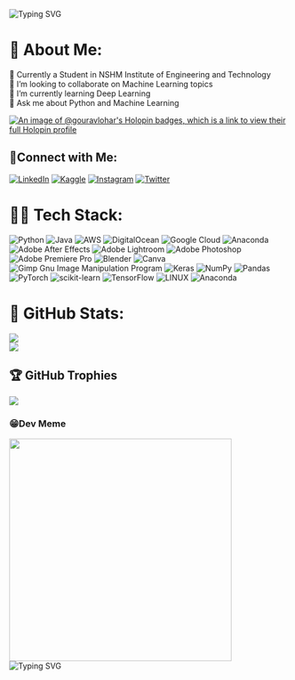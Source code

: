 <img src="https://readme-typing-svg.demolab.com?font=Young+Serif&weight=500&size=30&pause=1000&width=435&lines=Hello%2C+There+%3A)+%F0%9F%91%8B;This+Side+Gourav;Good+to+see+You" alt="Typing SVG"> 

# 💫 About Me:
🔭 Currently a Student in NSHM Institute of Engineering and Technology<br>👯 I’m looking to collaborate on Machine Learning topics<br>🧠 I’m currently learning Deep Learning<br>💬 Ask me about Python and Machine Learning<br> 

[![An image of @gouravlohar's Holopin badges, which is a link to view their full Holopin profile](https://holopin.me/gouravlohar)](holopin.io/@gouravlohar)

## 📱Connect with Me:
[![LinkedIn](https://img.shields.io/badge/LinkedIn-0077B5?style=for-the-badge&logo=linkedin&logoColor=white)](https://linkedin.com/in/gouravlohar/) [![Kaggle](https://img.shields.io/badge/Kaggle-20BEFF?style=for-the-badge&logo=Kaggle&logoColor=white)](https://www.kaggle.com/gouravlohar) [![Instagram](https://img.shields.io/badge/Instagram-E4405F?style=for-the-badge&logo=instagram&logoColor=white)](https://instagram.com/gouravlohar_/) [![Twitter](https://img.shields.io/badge/Twitter-1DA1F2?style=for-the-badge&logo=twitter&logoColor=white)](https://twitter.com/gouravlohar_)

# 🧑‍💻 Tech Stack:
![Python](https://img.shields.io/badge/python-3670A0?style=flat-square&logo=python&logoColor=ffdd54) ![Java](https://img.shields.io/badge/java-%23ED8B00.svg?style=flat-square&logo=java&logoColor=white) ![AWS](https://img.shields.io/badge/AWS-%23FF9900.svg?style=flat-square&logo=amazon-aws&logoColor=white) ![DigitalOcean](https://img.shields.io/badge/DigitalOcean-%230167ff.svg?style=flat-square&logo=digitalOcean&logoColor=white) ![Google Cloud](https://img.shields.io/badge/Google%20Cloud-%234285F4.svg?style=flat-square&logo=google-cloud&logoColor=white) ![Anaconda](https://img.shields.io/badge/Anaconda-%2344A833.svg?style=flat-square&logo=anaconda&logoColor=white) ![Adobe After Effects](https://img.shields.io/badge/Adobe%20After%20Effects-9999FF.svg?style=flat-square&logo=Adobe%20After%20Effects&logoColor=white) ![Adobe Lightroom](https://img.shields.io/badge/Adobe%20Lightroom-31A8FF.svg?style=flat-square&logo=Adobe%20Lightroom&logoColor=white) ![Adobe Photoshop](https://img.shields.io/badge/adobephotoshop-%2331A8FF.svg?style=flat-square&logo=adobephotoshop&logoColor=white) ![Adobe Premiere Pro](https://img.shields.io/badge/Adobe%20Premiere%20Pro-9999FF.svg?style=flat-square&logo=Adobe%20Premiere%20Pro&logoColor=white) ![Blender](https://img.shields.io/badge/blender-%23F5792A.svg?style=flat-square&logo=blender&logoColor=white) ![Canva](https://img.shields.io/badge/Canva-%2300C4CC.svg?style=flat-square&logo=Canva&logoColor=white) ![Gimp Gnu Image Manipulation Program](https://img.shields.io/badge/Gimp-657D8B?style=flat-square&logo=gimp&logoColor=FFFFFF) ![Keras](https://img.shields.io/badge/Keras-%23D00000.svg?style=flat-square&logo=Keras&logoColor=white) ![NumPy](https://img.shields.io/badge/numpy-%23013243.svg?style=flat-square&logo=numpy&logoColor=white) ![Pandas](https://img.shields.io/badge/pandas-%23150458.svg?style=flat-square&logo=pandas&logoColor=white) ![PyTorch](https://img.shields.io/badge/PyTorch-%23EE4C2C.svg?style=flat-square&logo=PyTorch&logoColor=white) ![scikit-learn](https://img.shields.io/badge/scikit--learn-%23F7931E.svg?style=flat-square&logo=scikit-learn&logoColor=white) ![TensorFlow](https://img.shields.io/badge/TensorFlow-%23FF6F00.svg?style=flat-square&logo=TensorFlow&logoColor=white) ![LINUX](https://img.shields.io/badge/Linux-FCC624?style=flat-square&logo=linux&logoColor=black) ![Anaconda](https://img.shields.io/badge/Anaconda-%2344A833.svg?style=flat-square&logo=anaconda&logoColor=white)


# 📶 GitHub Stats:
![](https://github-readme-streak-stats.herokuapp.com/?user=Gouravlohar&theme=dark&hide_border=false) <br/>
![](https://github-readme-stats.vercel.app/api/top-langs/?username=Gouravlohar&theme=dark&hide_border=false&include_all_commits=false&count_private=false&layout=compact)

## 🏆 GitHub Trophies
![](https://github-profile-trophy.vercel.app/?username=Gouravlohar&theme=dark&no-frame=false&no-bg=false&margin-w=4)

### 😁Dev Meme
<img src='https://randommeme-five.vercel.app/' style="height: 400px;"/>



<div style="width:800px; margin:0 auto;">
  <img src="https://github.com/Gouravlohar/Gouravlohar/assets/55839674/da200714-6017-4cb0-b85a-47c3608ab97e" class="center"  alt="Typing SVG" />

</div>


